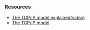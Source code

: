 ### Resources
- [The TCP/IP model explained(video)](https://youtu.be/OTwp3xtd4dg)
- [The TCP/IP model](https://www.geeksforgeeks.org/tcp-ip-model/)

